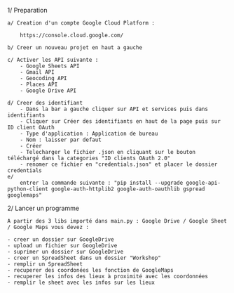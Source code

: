 1/ Preparation

    a/ Creation d'un compte Google Cloud Platform :

        https://console.cloud.google.com/

    b/ Creer un nouveau projet en haut a gauche

    c/ Activer les API suivante :
        - Google Sheets API
        - Gmail API
        - Geocoding API
        - Places API
        - Google Drive API

    d/ Creer des identifiant
        - Dans la bar a gauche cliquer sur API et services puis dans identifiants
        - Cliquer sur Créer des identifiants en haut de la page puis sur ID client OAuth
        - Type d'application : Application de bureau
        - Nom : laisser par defaut
        - Créer
        - Telecharger le fichier .json en cliquant sur le bouton téléchargé dans la categories "ID clients OAuth 2.0"
        - renomer ce fichier en "credentials.json" et placer le dossier credentials
    e/
        entrer la commande suivante : "pip install --upgrade google-api-python-client google-auth-httplib2 google-auth-oauthlib gspread googlemaps"

2/ Lancer un programme

    A partir des 3 libs importé dans main.py : Google Drive / Google Sheet / Google Maps vous devez :

    - creer un dossier sur GoogleDrive
    - upload un fichier sur GoogleDrive
    - suprimer un dossier sur GoogleDrive
    - creer un SpreadSheet dans un dossier "Workshop"
    - remplir un SpreadSheet
    - recuperer des coordonées les fonction de GoogleMaps
    - recuperer les infos des lieux à proximité avec les coordonnées
    - remplir le sheet avec les infos sur les lieux
